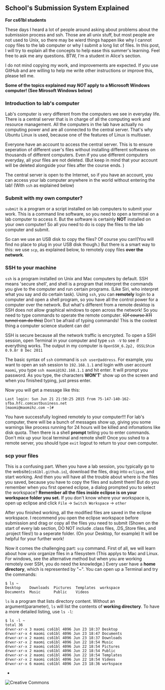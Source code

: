 ## School's Submission System Explained

__For cs61bl students__

These days I heard a lot of people around asking about problems about the submission process and ssh. Those are all unix stuff, but most people are not used to Unix, so there may be wierd things happen like why I cannot copy files to the lab computer or why I submit a long list of files. In this post, I will try to explain all the concepts to help ease this summer's learning. Feel free to ask me any questions. BTW, I'm a student in Alice's section. 

I do not mind copying my work, and improvements are expected. If you use GitHub and are willing to help me write other instructions or improve this, please tell me. 

__Some of the topics explained may *NOT* apply to a Microsoft Windows computer! (See Mirosoft Windows below)__

### Introduction to lab's computer

Lab's computer is very different from the computers we see in everyday life. There is a central server that is in charge of all the computing work and resource management. All the computers in the lab have actually no computing power and are all connected to the central server. That's why Ubuntu Linux is used, because one of the features of Linux is multiuser. 

Everyone have an account to access the central server. This is to ensure seperation of different user's files without installing different softwares on thousands of different computers. Even if you use different computers everyday, all your files are not deleted. (But keep in mind that your account will be deleted alongside your files after the course ends. )

The central server is open to the Internet, so if you have an account, you can access your lab computer anywhere in the world without entering the lab! (With `ssh` as explained below)

### Submit with my own computer?

`submit` is a program or a script installed on lab computers to submit your work. This is a command line software, so you need to open a terminal on a lab computer to access it. But the software is certainly __NOT__ installed on your own computer! So all you need to do is copy the files to the lab computer and submit. 

So can we use an USB disk to copy the files? Of course you can!(You will find no place to plug in your USB disk though.) But there is a smart way to this: we use `scp`, as explained below, to remotely copy files __over the network__.

### SSH to your machine

`ssh` is a program installed on Unix and Mac computers by default. SSH means 'secure shell', and shell is a program that interpret the commands you give to the computer and run certain programs. (Like Siri, who interpret what you say and do certain task). Using `ssh`, you can __remotely__ login to a computer and open a shell program, so you have all the control power for a computer over the network. But what's different from a remote desktop is SSH does not allow graphical windows to open across the network! So you need to type commands to operate the remote computer. ~~(Of course X11 tunnel can do this)~~ Don't be afraid of typing commands! This is the coolest thing a computer science student can do! 

SSH is secure because all the network traffic is encrypted. To open a SSH session, open Terminal in your computer and type `ssh -V` to see if everything works. The output in my computer is `OpenSSH_6.2p2, OSSLShim 0.9.8r 8 Dec 2011`

The basic syntax of `ssh` command is `ssh user@address`. For example, you want to open an ssh session to `192.168.1.1` and login with user account `maomi`, you type `ssh maomi@192.168.1.1` and hit enter. It will prompt you password. As you type, the characters __WON'T__' show up on the screen and when you finished typing, just press enter. 

Now you will get a message like this: 
```
Last login: Sun Jun 21 21:50:25 2015 from 75-147-140-162-sfba.hfc.comcastbusiness.net
[maomi@maomihz.com ~]# 
```

You have successfully logined remotely to your computer!!! For lab's computer, there will be a bunch of messages show up, giving you some warnings like process running for 24 hours will be killed and infomations like disk quota. Then there is a shell __prompt__ telling you to enter commands. Don't mix up your local terminal and remote shell! Once you sshed to a remote server, you should type `exit` logout to return to your own computer. 

### scp your files

This is a confusing part. When you have a lab session, you typically go to the website(`cs61bl.github.io`), download the files, drag into `eclipse`, and start working. And then you will have all the trouble about where is the files you saved, because you have to copy the files and submit them! But do you remember when you first opened eclipse, a dialog prompted you to select the workspace? __Remember all the files inside eclipse is on your workspace folder you set.__ If you don't know where your workspace is, open up eclipse and click `File` -> `Switch Workspace` -> `other`

After you finished working, all the modified files are saved in the eclipse workspace. I recommend you open the eclipse workspace before submission and drag or copy all the files you need to submit (Shown on the start of every lab section, DO NOT include .class files, .DS_Store files, and .project files!) to a seperate folder. (On your Desktop, for example) It will be helpful for your further work!

Now it comes the challenging part: `scp` command. First of all, we will learn about how unix organize files in a filesystem (This applys to Mac and Linux. For windows, see the alternative method but when you are working remotely over SSH, you do need the knowledge.) Every user have a __home directory__, which is represented by "~". You can open up a Terminal and try the commands: 

```
$ ls ~
Desktop    Downloads  Pictures  Templates  workspace
Documents  Music      Public    Videos
```

`ls` is a program that lists directory content. Without an argument(parameter), `ls` will list the contents of __working directory__. To have a more detailed listing, use `ls -l`:

```
$ ls -l ~
total 36
drwxr-xr-x 3 maomi cs61bl 4096 Jun 23 18:37 Desktop
drwxr-xr-x 4 maomi cs61bl 4096 Jun 23 18:47 Documents
drwxr-xr-x 2 maomi cs61bl 4096 Jun 23 18:37 Downloads
drwxr-xr-x 2 maomi cs61bl 4096 Jun 22 18:54 Music
drwxr-xr-x 2 maomi cs61bl 4096 Jun 22 18:54 Pictures
drwxr-xr-x 2 maomi cs61bl 4096 Jun 22 18:54 Public
drwxr-xr-x 2 maomi cs61bl 4096 Jun 22 18:54 Templates
drwxr-xr-x 2 maomi cs61bl 4096 Jun 22 18:54 Videos
drwxr-xr-x 6 maomi cs61bl 4096 Jun 23 18:36 workspace
```
-

![Creative Commons](https://i.creativecommons.org/l/by/4.0/88x31.png)
